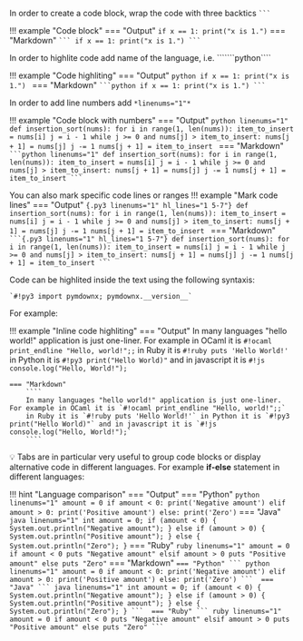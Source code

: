 In order to create a code block, wrap the code with three backtics ```` ``` ````

!!! example "Code block"
    === "Output"
        ```
        if x == 1:
            print("x is 1.")
        ```
    === "Markdown"
        ````
        ```
        if x == 1:
            print("x is 1.")
        ```
        ````

In order to highlite code add name of the language, i.e. ```````python````

!!! example "Code highliting"
    === "Output"
        ```python
        if x == 1:
            print("x is 1.")
        ```
    === "Markdown"
        ````
        ```python
        if x == 1:
            print("x is 1.")
        ```
        ````

In order to add line numbers add ````*linenums="1"*```` 

!!! example "Code block with numbers"
    === "Output"
        ```python linenums="1"
        def insertion_sort(nums):
            for i in range(1, len(nums)):
                item_to_insert = nums[i]
                j = i - 1
                while j >= 0 and nums[j] > item_to_insert:
                    nums[j + 1] = nums[j]
                    j -= 1
                nums[j + 1] = item_to_insert
        ```
    === "Markdown"
        ````
        ```python linenums="1"
        def insertion_sort(nums):
            for i in range(1, len(nums)):
                item_to_insert = nums[i]
                j = i - 1
                while j >= 0 and nums[j] > item_to_insert:
                    nums[j + 1] = nums[j]
                    j -= 1
                nums[j + 1] = item_to_insert
        ```
        ````

You can also mark specific code lines or ranges
!!! example "Mark code lines"
    === "Output"
        ```{.py3 linenums="1" hl_lines="1 5-7"}
        def insertion_sort(nums):
            for i in range(1, len(nums)):
                item_to_insert = nums[i]
                j = i - 1
                while j >= 0 and nums[j] > item_to_insert:
                    nums[j + 1] = nums[j]
                    j -= 1
                nums[j + 1] = item_to_insert
        ```
    === "Markdown"
        ````
        ```{.py3 linenums="1" hl_lines="1 5-7"}
        def insertion_sort(nums):
            for i in range(1, len(nums)):
                item_to_insert = nums[i]
                j = i - 1
                while j >= 0 and nums[j] > item_to_insert:
                    nums[j + 1] = nums[j]
                    j -= 1
                nums[j + 1] = item_to_insert
        ```
        ````
    


Code can be highlited inside the text using the following syntaxis:
```
`#!py3 import pymdownx; pymdownx.__version__`
```

For example:

!!! example "Inline code highliting"
    === "Output"
        In many languages "hello world!" application is just one-liner. For example in OCaml it is `#!ocaml print_endline "Hello, world!";;` 
        in Ruby it is `#!ruby puts 'Hello World!'` in Python it is `#!py3 print("Hello World)"` and in javascript it is `#!js console.log("Hello, World!");` 

    === "Markdown"
        ````
        In many languages "hello world!" application is just one-liner. For example in OCaml it is `#!ocaml print_endline "Hello, world!";;` 
        in Ruby it is `#!ruby puts 'Hello World!'` in Python it is `#!py3 print("Hello World)"` and in javascript it is `#!js console.log("Hello, World!");` 
        ````

:bulb: Tabs are in particular very useful to group code blocks or display alternative code in different languages. 
For example **if-else** statement in different languages:

!!! hint "Language comparison"
    === "Output"
        === "Python"
            ``` python linenums="1"
            amount = 0
            if amount < 0:
                print('Negative amount')
            elif amount > 0:
                print('Positive amount')
            else:
                print('Zero')
            ``` 
        === "Java"
            ``` java linenums="1"
            int amount = 0;
            if (amount < 0) {
                System.out.println("Negative amount");
            } else if (amount > 0) {
                System.out.println("Positive amount");
            } else {
                System.out.println("Zero");
            }
            ``` 
        === "Ruby"
            ``` ruby linenums="1"
            amount = 0
            if amount < 0
                puts "Negative amount"
            elsif amount > 0
                puts "Positive amount"
            else
                puts "Zero"
            ``` 
    === "Markdown"
        ````
        === "Python"
            ``` python linenums="1"
            amount = 0
            if amount < 0:
                print('Negative amount')
            elif amount > 0:
                print('Positive amount')
            else:
                print('Zero')
            ``` 
        === "Java"
            ``` java linenums="1"
            int amount = 0;
            if (amount < 0) {
                System.out.println("Negative amount");
            } else if (amount > 0) {
                System.out.println("Positive amount");
            } else {
                System.out.println("Zero");
            }
            ``` 
        === "Ruby"
            ``` ruby linenums="1"
            amount = 0
            if amount < 0
                puts "Negative amount"
            elsif amount > 0
                puts "Positive amount"
            else
                puts "Zero"
            ``` 
        ````
    
